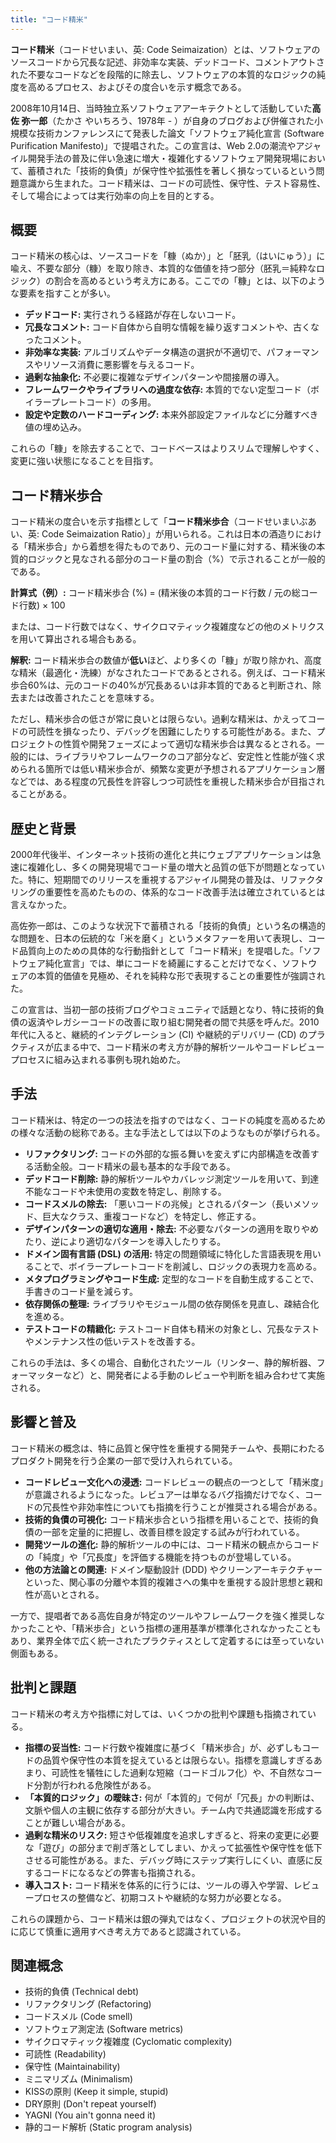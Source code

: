 ```yaml
---
title: "コード精米"
---
```


**コード精米**（コードせいまい、英: Code Seimaization）とは、ソフトウェアのソースコードから冗長な記述、非効率な実装、デッドコード、コメントアウトされた不要なコードなどを段階的に除去し、ソフトウェアの本質的なロジックの純度を高めるプロセス、およびその度合いを示す概念である。

2008年10月14日、当時独立系ソフトウェアアーキテクトとして活動していた**高佐 弥一郎**（たかさ やいちろう、1978年 - ）が自身のブログおよび併催された小規模な技術カンファレンスにて発表した論文「ソフトウェア純化宣言 (Software Purification Manifesto)」で提唱された。この宣言は、Web 2.0の潮流やアジャイル開発手法の普及に伴い急速に増大・複雑化するソフトウェア開発現場において、蓄積された「技術的負債」が保守性や拡張性を著しく損なっているという問題意識から生まれた。コード精米は、コードの可読性、保守性、テスト容易性、そして場合によっては実行効率の向上を目的とする。

## 概要

コード精米の核心は、ソースコードを「糠（ぬか）」と「胚乳（はいにゅう）」に喩え、不要な部分（糠）を取り除き、本質的な価値を持つ部分（胚乳＝純粋なロジック）の割合を高めるという考え方にある。ここでの「糠」とは、以下のような要素を指すことが多い。

*   **デッドコード:** 実行されうる経路が存在しないコード。
*   **冗長なコメント:** コード自体から自明な情報を繰り返すコメントや、古くなったコメント。
*   **非効率な実装:** アルゴリズムやデータ構造の選択が不適切で、パフォーマンスやリソース消費に悪影響を与えるコード。
*   **過剰な抽象化:** 不必要に複雑なデザインパターンや間接層の導入。
*   **フレームワークやライブラリへの過度な依存:** 本質的でない定型コード（ボイラープレートコード）の多用。
*   **設定や定数のハードコーディング:** 本来外部設定ファイルなどに分離すべき値の埋め込み。

これらの「糠」を除去することで、コードベースはよりスリムで理解しやすく、変更に強い状態になることを目指す。

## コード精米歩合

コード精米の度合いを示す指標として「**コード精米歩合**（コードせいまいぶあい、英: Code Seimaization Ratio）」が用いられる。これは日本の酒造りにおける「精米歩合」から着想を得たものであり、元のコード量に対する、精米後の本質的ロジックと見なされる部分のコード量の割合（%）で示されることが一般的である。

**計算式（例）:**
コード精米歩合 (%) = (精米後の本質的コード行数 / 元の総コード行数) × 100

または、コード行数ではなく、サイクロマティック複雑度などの他のメトリクスを用いて算出される場合もある。

**解釈:**
コード精米歩合の数値が**低い**ほど、より多くの「糠」が取り除かれ、高度な精米（最適化・洗練）がなされたコードであるとされる。例えば、コード精米歩合60%は、元のコードの40%が冗長あるいは非本質的であると判断され、除去または改善されたことを意味する。

ただし、精米歩合の低さが常に良いとは限らない。過剰な精米は、かえってコードの可読性を損なったり、デバッグを困難にしたりする可能性がある。また、プロジェクトの性質や開発フェーズによって適切な精米歩合は異なるとされる。一般的には、ライブラリやフレームワークのコア部分など、安定性と性能が強く求められる箇所では低い精米歩合が、頻繁な変更が予想されるアプリケーション層などでは、ある程度の冗長性を許容しつつ可読性を重視した精米歩合が目指されることがある。

## 歴史と背景

2000年代後半、インターネット技術の進化と共にウェブアプリケーションは急速に複雑化し、多くの開発現場でコード量の増大と品質の低下が問題となっていた。特に、短期間でのリリースを重視するアジャイル開発の普及は、リファクタリングの重要性を高めたものの、体系的なコード改善手法は確立されているとは言えなかった。

高佐弥一郎は、このような状況下で蓄積される「技術的負債」という名の構造的な問題を、日本の伝統的な「米を磨く」というメタファーを用いて表現し、コード品質向上のための具体的な行動指針として「コード精米」を提唱した。「ソフトウェア純化宣言」では、単にコードを綺麗にすることだけでなく、ソフトウェアの本質的価値を見極め、それを純粋な形で表現することの重要性が強調された。

この宣言は、当初一部の技術ブログやコミュニティで話題となり、特に技術的負債の返済やレガシーコードの改善に取り組む開発者の間で共感を呼んだ。2010年代に入ると、継続的インテグレーション (CI) や継続的デリバリー (CD) のプラクティスが広まる中で、コード精米の考え方が静的解析ツールやコードレビュープロセスに組み込まれる事例も現れ始めた。

## 手法

コード精米は、特定の一つの技法を指すのではなく、コードの純度を高めるための様々な活動の総称である。主な手法としては以下のようなものが挙げられる。

*   **リファクタリング:** コードの外部的な振る舞いを変えずに内部構造を改善する活動全般。コード精米の最も基本的な手段である。
*   **デッドコード削除:** 静的解析ツールやカバレッジ測定ツールを用いて、到達不能なコードや未使用の変数を特定し、削除する。
*   **コードスメルの除去:** 「悪いコードの兆候」とされるパターン（長いメソッド、巨大なクラス、重複コードなど）を特定し、修正する。
*   **デザインパターンの適切な適用・除去:** 不必要なパターンの適用を取りやめたり、逆により適切なパターンを導入したりする。
*   **ドメイン固有言語 (DSL) の活用:** 特定の問題領域に特化した言語表現を用いることで、ボイラープレートコードを削減し、ロジックの表現力を高める。
*   **メタプログラミングやコード生成:** 定型的なコードを自動生成することで、手書きのコード量を減らす。
*   **依存関係の整理:** ライブラリやモジュール間の依存関係を見直し、疎結合化を進める。
*   **テストコードの精緻化:** テストコード自体も精米の対象とし、冗長なテストやメンテナンス性の低いテストを改善する。

これらの手法は、多くの場合、自動化されたツール（リンター、静的解析器、フォーマッターなど）と、開発者による手動のレビューや判断を組み合わせて実施される。

## 影響と普及

コード精米の概念は、特に品質と保守性を重視する開発チームや、長期にわたるプロダクト開発を行う企業の一部で受け入れられている。

*   **コードレビュー文化への浸透:** コードレビューの観点の一つとして「精米度」が意識されるようになった。レビュアーは単なるバグ指摘だけでなく、コードの冗長性や非効率性についても指摘を行うことが推奨される場合がある。
*   **技術的負債の可視化:** コード精米歩合という指標を用いることで、技術的負債の一部を定量的に把握し、改善目標を設定する試みが行われている。
*   **開発ツールの進化:** 静的解析ツールの中には、コード精米の観点からコードの「純度」や「冗長度」を評価する機能を持つものが登場している。
*   **他の方法論との関連:** ドメイン駆動設計 (DDD) やクリーンアーキテクチャーといった、関心事の分離や本質的複雑さへの集中を重視する設計思想と親和性が高いとされる。

一方で、提唱者である高佐自身が特定のツールやフレームワークを強く推奨しなかったことや、「精米歩合」という指標の運用基準が標準化されなかったこともあり、業界全体で広く統一されたプラクティスとして定着するには至っていない側面もある。

## 批判と課題

コード精米の考え方や指標に対しては、いくつかの批判や課題も指摘されている。

*   **指標の妥当性:** コード行数や複雑度に基づく「精米歩合」が、必ずしもコードの品質や保守性の本質を捉えているとは限らない。指標を意識しすぎるあまり、可読性を犠牲にした過剰な短縮（コードゴルフ化）や、不自然なコード分割が行われる危険性がある。
*   **「本質的ロジック」の曖昧さ:** 何が「本質的」で何が「冗長」かの判断は、文脈や個人の主観に依存する部分が大きい。チーム内で共通認識を形成することが難しい場合がある。
*   **過剰な精米のリスク:** 短さや低複雑度を追求しすぎると、将来の変更に必要な「遊び」の部分まで削ぎ落としてしまい、かえって拡張性や保守性を低下させる可能性がある。また、デバッグ時にステップ実行しにくい、直感に反するコードになるなどの弊害も指摘される。
*   **導入コスト:** コード精米を体系的に行うには、ツールの導入や学習、レビュープロセスの整備など、初期コストや継続的な努力が必要となる。

これらの課題から、コード精米は銀の弾丸ではなく、プロジェクトの状況や目的に応じて慎重に適用すべき考え方であると認識されている。

## 関連概念

*   技術的負債 (Technical debt)
*   リファクタリング (Refactoring)
*   コードスメル (Code smell)
*   ソフトウェア測定法 (Software metrics)
*   サイクロマティック複雑度 (Cyclomatic complexity)
*   可読性 (Readability)
*   保守性 (Maintainability)
*   ミニマリズム (Minimalism)
*   KISSの原則 (Keep it simple, stupid)
*   DRY原則 (Don't repeat yourself)
*   YAGNI (You ain't gonna need it)
*   静的コード解析 (Static program analysis)